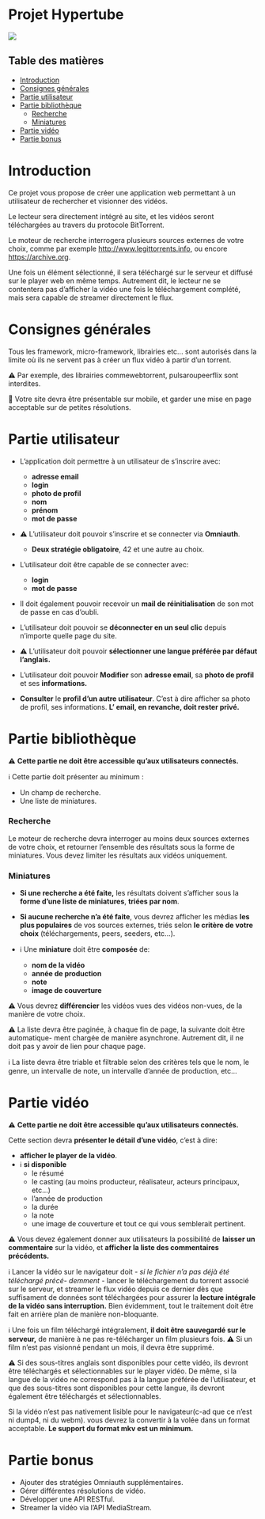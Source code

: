 # Projet Hypertube

<img src="https://user-images.githubusercontent.com/23408500/34878792-3c880720-f7ab-11e7-80ff-ece04cf240b7.png"/>

## Table des matières

- [Introduction](#introduction)
- [Consignes générales](#consignes-générales)
- [Partie utilisateur](#partie-utilisateur)
- [Partie bibliothèque](#partie-bibliothèque)
	- [Recherche](#recherche)
	- [Miniatures](#miniatures)
- [Partie vidéo](#partie-vidéo)
- [Partie bonus](#partie-bonus)

# Introduction

Ce projet vous propose de créer une application web permettant à un utilisateur de
rechercher et visionner des vidéos.

Le lecteur sera directement intégré au site, et les vidéos seront téléchargées au travers
du protocole BitTorrent.

Le moteur de recherche interrogera plusieurs sources externes de votre choix, comme
par exemple http://www.legittorrents.info, ou encore https://archive.org.

Une fois un élément sélectionné, il sera téléchargé sur le serveur et diffusé sur le player
web en même temps. Autrement dit, le lecteur ne se contentera pas d’afficher la vidéo
une fois le téléchargement complété, mais sera capable de streamer directement le flux.

# Consignes générales

Tous les framework, micro-framework, librairies etc... sont autorisés dans la limite où
ils ne servent pas à créer un flux vidéo à partir d’un torrent.

:warning:  Par exemple, des librairies commewebtorrent, pulsaroupeerflix sont interdites.

:iphone:  Votre site devra être présentable sur mobile, et garder une mise en page acceptable
sur de petites résolutions.

# Partie utilisateur

- L’application doit permettre à un utilisateur de s’inscrire avec:
	- **adresse email**
	- **login**
	- **photo de profil**
	- **nom**
    - **prénom** 
    - **mot de passe**

- :warning: L’utilisateur doit pouvoir s’inscrire et se connecter via **Omniauth**. 
	- **Deux stratégie obligatoire**, 42 et une autre au choix.
	
- L’utilisateur doit être capable de se connecter avec:
	- **login**
    - **mot de passe**
   
- Il doit également pouvoir recevoir un **mail de réinitialisation**
    de son mot de passe en cas d’oubli.
    
- L’utilisateur doit pouvoir se **déconnecter en un seul clic** depuis n’importe quelle
    page du site.
  
- :warning: L’utilisateur doit pouvoir **sélectionner une langue préférée par défaut l’anglais.**

- L’utilisateur doit pouvoir **Modifier** son **adresse email**, sa **photo de profil** et ses **informations.**

-  **Consulter** le **profil d’un autre utilisateur**. C’est à dire afficher sa photo de profil,
    ses informations. **L’ email, en revanche, doit rester privé.**


# Partie bibliothèque

:warning: **Cette partie ne doit être accessible qu’aux utilisateurs connectés.**

:information_source: Cette partie doit présenter au minimum :

- Un champ de recherche.
- Une liste de miniatures.

### **Recherche**

Le moteur de recherche devra interroger au moins deux sources externes de votre
choix, et retourner l’ensemble des résultats sous la forme de miniatures.
Vous devez limiter les résultats aux vidéos uniquement.

### **Miniatures**

- **Si une recherche a été faite,** les résultats doivent s’afficher sous la **forme d’une liste de miniatures**, **triées par nom**.

- **Si aucune recherche n’a été faite**, vous devrez afficher les médias **les plus populaires** de
vos sources externes, triés selon **le critère de votre choix** (téléchargements, peers, seeders,
etc...).

- :information_source: Une **miniature** doit être **composée** de: 
 	- **nom de la vidéo**
 	- **année de production**
 	- **note**
  	- **image de couverture**

:warning: Vous devrez **différencier** les vidéos vues des vidéos non-vues, de la manière de votre
choix.

:warning: La liste devra être paginée, à chaque fin de page, la suivante doit être automatique-
ment chargée de manière asynchrone. Autrement dit, il ne doit pas y avoir de lien pour
chaque page.

:information_source: La liste devra être triable et filtrable selon des critères tels que le nom, le genre, un
intervalle de note, un intervalle d’année de production, etc...

# Partie vidéo

:warning: **Cette partie ne doit être accessible qu’aux utilisateurs connectés.**

Cette section devra **présenter le détail d’une vidéo**, c’est à dire:

 - **afficher le player de la vidéo**.
 - :information_source:  **si disponible** 
    - le résumé
    - le casting (au moins producteur, réalisateur, acteurs principaux, etc...)
    - l’année de production
    - la durée
    - la note
    - une image de couverture et tout ce qui vous semblerait pertinent.

:warning:  Vous devez également donner aux utilisateurs la possibilité de **laisser un commentaire**
sur la vidéo, et **afficher la liste des commentaires précédents.**

:information_source: 
Lancer la vidéo sur le navigateur doit - *si le fichier n’a pas déjà été téléchargé précé-
demment* - lancer le téléchargement du torrent associé sur le serveur, et streamer le flux
vidéo depuis ce dernier dès que suffisament de données sont téléchargées pour assurer la
**lecture intégrale de la vidéo sans interruption.** Bien évidemment, tout le traitement doit
être fait en arrière plan de manière non-bloquante.

:information_source: 
Une fois un film téléchargé intégralement, **il doit être sauvegardé sur le serveur,** de
manière à ne pas re-télécharger un film plusieurs fois.
:warning:  Si un film n’est pas visionné pendant un mois, il devra être supprimé.

:warning: 
Si des sous-titres anglais sont disponibles pour cette vidéo, ils devront être téléchargés
et sélectionnables sur le player vidéo. De même, si la langue de la vidéo ne correspond
pas à la langue préférée de l’utilisateur, et que des sous-titres sont disponibles pour cette
langue, ils devront également être téléchargés et sélectionnables.

Si la vidéo n’est pas nativement lisible pour le navigateur(c-ad que ce n’est ni dump4, ni du webm). vous devrez la convertir à la volée dans un format acceptable. **Le support du format mkv est un minimum.**

# Partie bonus
- Ajouter des stratégies Omniauth supplémentaires.
- Gérer différentes résolutions de vidéo.
- Développer une API RESTful.
- Streamer la vidéo via l’API MediaStream.
